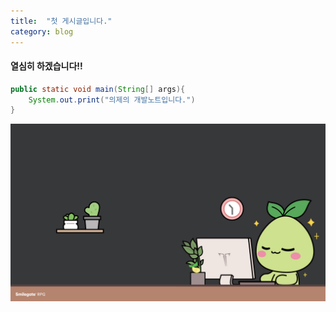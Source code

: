 ```yaml
---
title:  "첫 게시글입니다."
category: blog
---
```


#### 열심히 하겠습니다!!

```java
public static void main(String[] args){
    System.out.print("의제의 개발노트입니다.")
}
```

<img src="../images/2023-10-24-first/야근하는 모코코.png" alt="야근하는 모코코" style="zoom: 67%;" />
